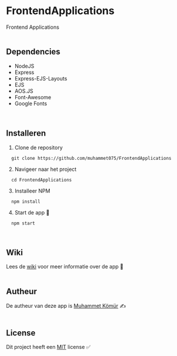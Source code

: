 # FrontendApplications
Frontend Applications
<br/><br/>

## Dependencies
* NodeJS
* Express
* Express-EJS-Layouts
* EJS
* AOS.JS
* Font-Awesome
* Google Fonts
<br/>

## Installeren
1. Clone de repository<br/>
```
  git clone https://github.com/muhammet075/FrontendApplications
```

2. Navigeer naar het project<br/>
```
  cd FrontendApplications
```

3. Installeer NPM<br/>
```
  npm install
```

4. Start de app 🚀<br/>
```
  npm start
```
<br/>

## Wiki
Lees de <a href="https://github.com/muhammet075/FrontendApplications/wiki">wiki</a> voor meer informatie over de app 📖
<br/><br/>

## Autheur
De autheur van deze app is <a href="https://github.com/muhammet075">Muhammet Kömür</a> ✍️
<br/><br/>

## License
Dit project heeft een <a href="https://github.com/muhammet075/FrontendApplications/blob/main/LICENSE">MIT</a> license ✅
